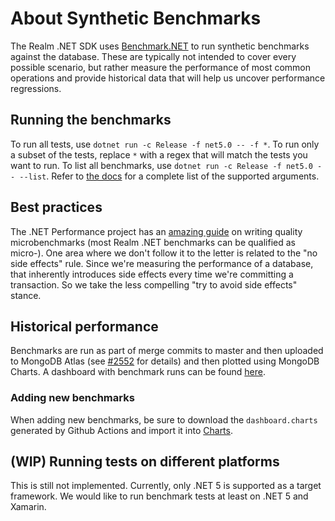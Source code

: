 # About Synthetic Benchmarks

The Realm .NET SDK uses [Benchmark.NET](http://benchmarkdotnet.org) to run synthetic benchmarks against the database. These are typically not intended to cover every possible scenario, but rather measure the performance of most common operations and provide historical data that will help us uncover performance regressions.

## Running the benchmarks

To run all tests, use `dotnet run -c Release -f net5.0 -- -f *`. To run only a subset of the tests, replace `*` with a regex that will match the tests you want to run. To list all benchmarks, use `dotnet run -c Release -f net5.0 -- --list`. Refer to [the docs](https://benchmarkdotnet.org/articles/guides/console-args.html) for a complete list of the supported arguments.

## Best practices

The .NET Performance project has an [amazing guide](https://github.com/dotnet/performance/blob/master/docs/microbenchmark-design-guidelines.md) on writing quality microbenchmarks (most Realm .NET benchmarks can be qualified as micro-). One area where we don't follow it to the letter is related to the "no side effects" rule. Since we're measuring the performance of a database, that inherently introduces side effects every time we're committing a transaction. So we take the less compelling "try to avoid side effects" stance.

## Historical performance

Benchmarks are run as part of merge commits to master and then uploaded to MongoDB Atlas (see [#2552](https://github.com/realm/realm-dotnet/pull/2552) for details) and then plotted using MongoDB Charts. A dashboard with benchmark runs can be found [here](https://charts.mongodb.com/charts-realm-sdk-metrics-yxjvt/public/dashboards/6115babd-c7fe-47ee-836f-efffd92ffae3).

### Adding new benchmarks

When adding new benchmarks, be sure to download the `dashboard.charts` generated by Github Actions and import it into [Charts](https://charts.mongodb.com/charts-realm-sdk-metrics-yxjvt/dashboards).

## (WIP) Running tests on different platforms

This is still not implemented. Currently, only .NET 5 is supported as a target framework. We would like to run benchmark tests at least on .NET 5 and Xamarin.

